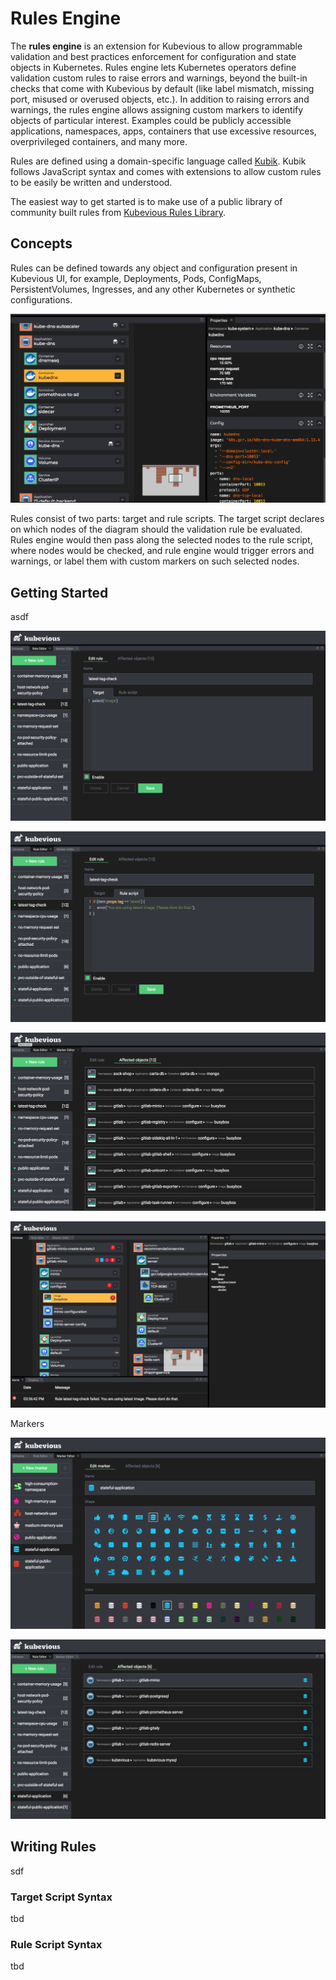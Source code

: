 # Rules Engine

The **rules engine** is an extension for Kubevious to allow programmable validation and best practices enforcement for configuration and state objects in Kubernetes. Rules engine lets Kubernetes operators define validation custom rules to raise errors and warnings, beyond the built-in checks that come with Kubevious by default (like label mismatch, missing port, misused or overused objects, etc.). In addition to raising errors and warnings, the rules engine allows assigning custom markers to identify objects of particular interest. Examples could be publicly accessible applications, namespaces, apps, containers that use excessive resources, overprivileged containers, and many more.

Rules are defined using a domain-specific language called [Kubik](https://github.com/kubevious/kubik). Kubik follows JavaScript syntax and comes with extensions to allow custom rules to be easily be written and understood.

The easiest way to get started is to make use of a public library of community built rules from [Kubevious Rules Library](https://github.com/kubevious/rules-library).

## Concepts
Rules can be defined towards any object and configuration present in Kubevious UI, for example, Deployments, Pods, ConfigMaps, PersistentVolumes, Ingresses, and any other Kubernetes or synthetic configurations. 

![Kubevious UI](https://github.com/kubevious/media/raw/master/screens/app-view.png)

Rules consist of two parts: target and rule scripts. The target script declares on which nodes of the diagram should the validation rule be evaluated. Rules engine would then pass along the selected nodes to the rule script, where nodes would be checked, and rule engine would trigger errors and warnings, or label them with custom markers on such selected nodes.


## Getting Started
asdf

![Kubevious UI](https://github.com/kubevious/media/raw/master/screens/rules-engine/rule-editor-target-script.png)

![Kubevious UI](https://github.com/kubevious/media/raw/master/screens/rules-engine/rule-editor-rule-script.png)

![Kubevious UI](https://github.com/kubevious/media/raw/master/screens/rules-engine/rule-editor-affected-errors.png)

![Kubevious UI](https://github.com/kubevious/media/raw/master/screens/rules-engine/rules-engine-diagram-view.png)

Markers

![Kubevious UI](https://github.com/kubevious/media/raw/master/screens/rules-engine/marker-editor.png)

![Kubevious UI](https://github.com/kubevious/media/raw/master/screens/rules-engine/rule-editor-affected-markers.png)


## Writing Rules
sdf

### Target Script Syntax
tbd

### Rule Script Syntax
tbd